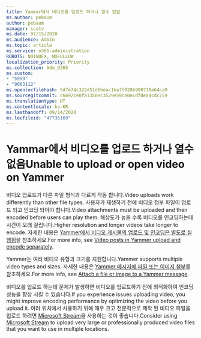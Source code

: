 ```yaml
---
title: Yammar에서 비디오를 업로드 하거나 열수 없음
ms.author: pebaum
author: pebaum
manager: scotv
ms.date: 07/15/2020
ms.audience: Admin
ms.topic: article
ms.service: o365-administration
ROBOTS: NOINDEX, NOFOLLOW
localization_priority: Priority
ms.collection: Adm_O365
ms.custom:
- "5999"
- "9003112"
ms.openlocfilehash: 5d7e74c322d51d6beac1ba7f920b900719a64ca9
ms.sourcegitcommit: c6692ce0fa1358ec3529e59ca0ecdfdea4cdc759
ms.translationtype: HT
ms.contentlocale: ko-KR
ms.lasthandoff: 09/14/2020
ms.locfileid: "47735169"
---
```

# <a name="unable-to-upload-or-open-video-on-yammer"></a><span data-ttu-id="65fb8-102">Yammar에서 비디오를 업로드 하거나 열수 없음</span><span class="sxs-lookup"><span data-stu-id="65fb8-102">Unable to upload or open video on Yammer</span></span>

<span data-ttu-id="65fb8-103">비디오 업로드가 다른 파일 형식과 다르게 작동 합니다.</span><span class="sxs-lookup"><span data-stu-id="65fb8-103">Video uploads work differently than other file types.</span></span> <span data-ttu-id="65fb8-104">사용자가 재생하기 전에 비디오 첨부 파일이 업로드 되고 인코딩 되어야 합니다.</span><span class="sxs-lookup"><span data-stu-id="65fb8-104">Video attachments must be uploaded and then encoded before users can play them.</span></span> <span data-ttu-id="65fb8-105">해상도가 높을 수록 비디오를 인코딩하는데 시간이 오래 걸립니다.</span><span class="sxs-lookup"><span data-stu-id="65fb8-105">Higher resolution and longer videos take longer to encode.</span></span> <span data-ttu-id="65fb8-106">자세한 내용은 [Yammer에서 비디오 게시물의 업로드 및 인코딩은 별도로 실행됨](https://support.microsoft.com/office/video-posts-in-yammer-upload-and-encode-separately-5b3a348e-3a0a-4c4b-95b1-eabdf245ba25)을 참조하세요.</span><span class="sxs-lookup"><span data-stu-id="65fb8-106">For more info, see [Video posts in Yammer upload and encode separately](https://support.microsoft.com/office/video-posts-in-yammer-upload-and-encode-separately-5b3a348e-3a0a-4c4b-95b1-eabdf245ba25).</span></span>   

<span data-ttu-id="65fb8-107">Yammer는 여러 비디오 유형과 크기를 지원합니다.</span><span class="sxs-lookup"><span data-stu-id="65fb8-107">Yammer supports multiple video types and sizes.</span></span> <span data-ttu-id="65fb8-108">자세한 내용은 [Yammer 메시지에 파일 또는 이미지 첨부](https://support.microsoft.com/office/attach-a-file-or-image-to-a-yammer-message-f576d4d1-ad66-4ce4-9c43-46cf75978dbf)를 참조하세요.</span><span class="sxs-lookup"><span data-stu-id="65fb8-108">For more info, see [Attach a file or image to a Yammer message](https://support.microsoft.com/office/attach-a-file-or-image-to-a-yammer-message-f576d4d1-ad66-4ce4-9c43-46cf75978dbf).</span></span>   

<span data-ttu-id="65fb8-109">비디오를 업로드 하는데 문제가 발생하면 비디오를 업로드하기 전에 최적화하여 인코딩 성능을 향상 시킬 수 있습니다.</span><span class="sxs-lookup"><span data-stu-id="65fb8-109">If you experience issues uploading video, you might improve encoding performance by optimizing the video before you upload it.</span></span> <span data-ttu-id="65fb8-110">여러 위치에서 사용하기 위해 매우 크고 전문적으로 제작 된 비디오 파일을 업로드 하려면 [Microsoft Stream](https://docs.microsoft.com/stream/overview)을 사용하는 것이 좋습니다.</span><span class="sxs-lookup"><span data-stu-id="65fb8-110">Consider using [Microsoft Stream](https://docs.microsoft.com/stream/overview) to upload very large or professionally produced video files that you want to use in multiple locations.</span></span>